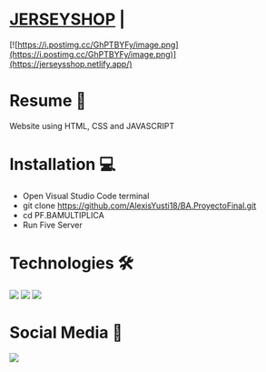 # [JERSEYSHOP](https://jerseysshop.netlify.app/) | 
[![https://i.postimg.cc/GhPTBYFy/image.png](https://i.postimg.cc/GhPTBYFy/image.png)](https://jerseysshop.netlify.app/)

# Resume 📜
Website using HTML, CSS and JAVASCRIPT

# Installation 💻
 - Open Visual Studio Code terminal
 - git clone https://github.com/AlexisYusti18/BA.ProyectoFinal.git
 - cd PF.BAMULTIPLICA
 - Run Five Server

# Technologies 🛠
<img src="https://img.shields.io/badge/HTML5-E34F26?style=for-the-badge&logo=html5&logoColor=white"/>
<img src="https://img.shields.io/badge/CSS3-1572B6?style=for-the-badge&logo=css3&logoColor=white"/>
<img src="https://img.shields.io/badge/JavaScript-F7DF1E?style=for-the-badge&logo=javascript&logoColor=black"/>

# Social Media 📶
<div>
    <a href="https://www.linkedin.com/in/alexisyusti">
        <img src='https://img.shields.io/badge/LinkedIn-0077B5?style=for-the-badge&logo=linkedin&logoColor=white'/>
    </a>
</div>
